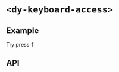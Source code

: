 # `<dy-keyboard-access>`

## Example

<gbp-example
  name="dy-keyboard-access"
  src="https://esm.sh/duoyun-ui/elements/keyboard-access">Try press <kbd>f</kbd></gbp-example>

## API

<gbp-api src="/src/elements/keyboard-access.ts"></gbp-api>
